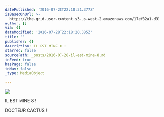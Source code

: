 ```yaml
---
datePublished: '2016-07-28T22:18:31.377Z'
isBasedOnUrl: >-
  https://the-grid-user-content.s3-us-west-2.amazonaws.com/17ef82a1-d330-49ed-b329-217c3cfd8a45.jpg
author: []
via: {}
dateModified: '2016-07-28T22:18:20.085Z'
title: ''
publisher: {}
description: IL EST MINE 8 !
starred: false
sourcePath: _posts/2016-07-28-il-est-mine-8.md
inFeed: true
hasPage: false
inNav: false
_type: MediaObject

---
```

![](https://the-grid-user-content.s3-us-west-2.amazonaws.com/17ef82a1-d330-49ed-b329-217c3cfd8a45.jpg)

IL EST MINE 8 !

DOCTEUR CACTUS !